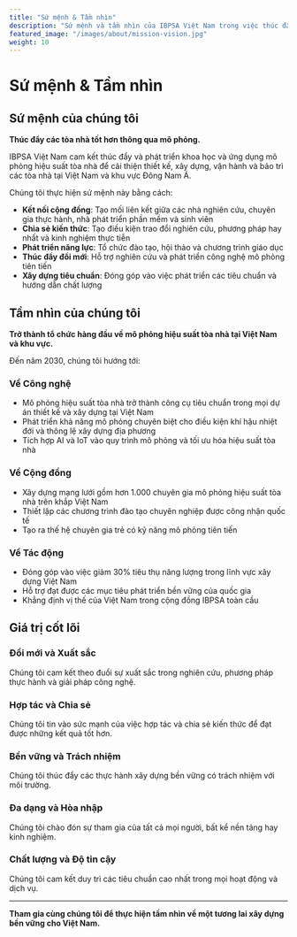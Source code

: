 ```yaml
---
title: "Sứ mệnh & Tầm nhìn"
description: "Sứ mệnh và tầm nhìn của IBPSA Việt Nam trong việc thúc đẩy mô phỏng hiệu suất tòa nhà để xây dựng một môi trường xây dựng bền vững và hiệu quả tại Việt Nam."
featured_image: "/images/about/mission-vision.jpg"
weight: 10
---
```


# Sứ mệnh & Tầm nhìn

## Sứ mệnh của chúng tôi

**Thúc đẩy các tòa nhà tốt hơn thông qua mô phỏng.**

IBPSA Việt Nam cam kết thúc đẩy và phát triển khoa học và ứng dụng mô phỏng hiệu suất tòa nhà để cải thiện thiết kế, xây dựng, vận hành và bảo trì các tòa nhà tại Việt Nam và khu vực Đông Nam Á.

Chúng tôi thực hiện sứ mệnh này bằng cách:

- **Kết nối cộng đồng**: Tạo mối liên kết giữa các nhà nghiên cứu, chuyên gia thực hành, nhà phát triển phần mềm và sinh viên
- **Chia sẻ kiến thức**: Tạo điều kiện trao đổi nghiên cứu, phương pháp hay nhất và kinh nghiệm thực tiễn
- **Phát triển năng lực**: Tổ chức đào tạo, hội thảo và chương trình giáo dục
- **Thúc đẩy đổi mới**: Hỗ trợ nghiên cứu và phát triển công nghệ mô phỏng tiên tiến
- **Xây dựng tiêu chuẩn**: Đóng góp vào việc phát triển các tiêu chuẩn và hướng dẫn chất lượng

## Tầm nhìn của chúng tôi

**Trở thành tổ chức hàng đầu về mô phỏng hiệu suất tòa nhà tại Việt Nam và khu vực.**

Đến năm 2030, chúng tôi hướng tới:

### Về Công nghệ
- Mô phỏng hiệu suất tòa nhà trở thành công cụ tiêu chuẩn trong mọi dự án thiết kế và xây dựng tại Việt Nam
- Phát triển khả năng mô phỏng chuyên biệt cho điều kiện khí hậu nhiệt đới và thông lệ xây dựng địa phương
- Tích hợp AI và IoT vào quy trình mô phỏng và tối ưu hóa hiệu suất tòa nhà

### Về Cộng đồng
- Xây dựng mạng lưới gồm hơn 1.000 chuyên gia mô phỏng hiệu suất tòa nhà trên khắp Việt Nam
- Thiết lập các chương trình đào tạo chuyên nghiệp được công nhận quốc tế
- Tạo ra thế hệ chuyên gia trẻ có kỹ năng mô phỏng tiên tiến

### Về Tác động
- Đóng góp vào việc giảm 30% tiêu thụ năng lượng trong lĩnh vực xây dựng Việt Nam
- Hỗ trợ đạt được các mục tiêu phát triển bền vững của quốc gia
- Khẳng định vị thế của Việt Nam trong cộng đồng IBPSA toàn cầu

## Giá trị cốt lõi

### Đổi mới và Xuất sắc
Chúng tôi cam kết theo đuổi sự xuất sắc trong nghiên cứu, phương pháp thực hành và giải pháp công nghệ.

### Hợp tác và Chia sẻ
Chúng tôi tin vào sức mạnh của việc hợp tác và chia sẻ kiến thức để đạt được những kết quả tốt hơn.

### Bền vững và Trách nhiệm
Chúng tôi thúc đẩy các thực hành xây dựng bền vững có trách nhiệm với môi trường.

### Đa dạng và Hòa nhập
Chúng tôi chào đón sự tham gia của tất cả mọi người, bất kể nền tảng hay kinh nghiệm.

### Chất lượng và Độ tin cậy
Chúng tôi cam kết duy trì các tiêu chuẩn cao nhất trong mọi hoạt động và dịch vụ.

---

**Tham gia cùng chúng tôi để thực hiện tầm nhìn về một tương lai xây dựng bền vững cho Việt Nam.**